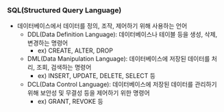 ### SQL(Structured Query Language)

- 데이터베이스에서 데이터를 정의, 조작, 제어하기 위해 사용하는 언어
  - DDL(Data Definition Language): 데이터베이스나 테이블 등을 생성, 삭제, 변경하는 명령어
    - ex) CREATE, ALTER, DROP
  - DML(Data Manipulation Language): 데이터베이스에 저장된 데이터를 처리, 조회, 검색하는 명령어
    - ex) INSERT, UPDATE, DELETE, SELECT 등
  - DCL(Data Control Language): 데이터베이스에 저장된 데이터를 관리하기 위해 보안성 및 무결성 등을 제어하기 위한 명령어
    - ex) GRANT, REVOKE 등